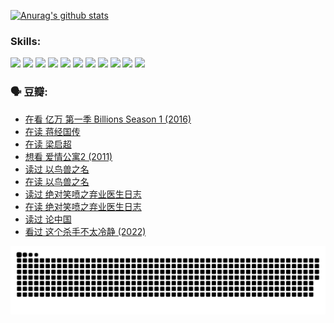 
[![Anurag's github stats](https://github-readme-stats.vercel.app/api?username=w940853815)](https://github.com/anuraghazra/github-readme-stats)

### Skills:

<code><img height="32" src="https://cdn.jsdelivr.net/npm/simple-icons@v5/icons/python.svg"></code>
<code><img height="32" src="https://cdn.jsdelivr.net/npm/simple-icons@v5/icons/javascript.svg"></code>
<code><img height="32" src="https://cdn.jsdelivr.net/npm/simple-icons@v5/icons/django.svg"></code>
<code><img height="32" src="https://cdn.jsdelivr.net/npm/simple-icons@v5/icons/flask.svg"></code>
<code><img height="32" src="https://cdn.jsdelivr.net/npm/simple-icons@v5/icons/vuetify.svg"></code>
<code><img height="32" src="https://cdn.jsdelivr.net/npm/simple-icons@v5/icons/git.svg"></code>
<code><img height="32" src="https://cdn.jsdelivr.net/npm/simple-icons@v5/icons/docker.svg"></code>
<code><img height="32" src="https://cdn.jsdelivr.net/npm/simple-icons@v5/icons/postgresql.svg"></code>
<code><img height="32" src="https://cdn.jsdelivr.net/npm/simple-icons@v5/icons/elasticsearch.svg"></code>
<code><img height="32" src="https://cdn.jsdelivr.net/npm/simple-icons@v5/icons/macos.svg"></code>
<code><img height="32" src="https://cdn.jsdelivr.net/npm/simple-icons@v5/icons/linux.svg"></code>

### 🗣 豆瓣:

<!-- DOUBAN-ACTIVITIES:START -->
- [在看 亿万 第一季 Billions Season 1‎ (2016)](https://www.douban.com/people/136069238/status/3878098700/?_i=53423556)
- [在读 蒋经国传](https://www.douban.com/people/136069238/status/3877458956/?_i=53423556)
- [在读 梁启超](https://www.douban.com/people/136069238/status/3876806133/?_i=53423556)
- [想看 爱情公寓2‎ (2011)](https://www.douban.com/people/136069238/status/3876682115/?_i=53423556)
- [读过 以鸟兽之名](https://www.douban.com/people/136069238/status/3876369302/?_i=53423556)
- [在读 以鸟兽之名](https://www.douban.com/people/136069238/status/3869094471/?_i=53423556)
- [读过 绝对笑喷之弃业医生日志](https://www.douban.com/people/136069238/status/3869093225/?_i=53423556)
- [在读 绝对笑喷之弃业医生日志](https://www.douban.com/people/136069238/status/3862106751/?_i=53423556)
- [读过 论中国](https://www.douban.com/people/136069238/status/3862105795/?_i=53423556)
- [看过 这个杀手不太冷静‎ (2022)](https://www.douban.com/people/136069238/status/3856458693/?_i=53423556)
<!-- DOUBAN-ACTIVITIES:END -->


![Snake animation](https://raw.githubusercontent.com/w940853815/w940853815/output/github-contribution-grid-snake.svg)

<!--
**w940853815/w940853815** is a ✨ _special_ ✨ repository because its `README.md` (this file) appears on your GitHub profile.

Here are some ideas to get you started:

- 🔭 I’m currently working on ...
- 🌱 I’m currently learning ...
- 👯 I’m looking to collaborate on ...
- 🤔 I’m looking for help with ...
- 💬 Ask me about ...
- 📫 How to reach me: ...
- 😄 Pronouns: ...
- ⚡ Fun fact: ...
-->
